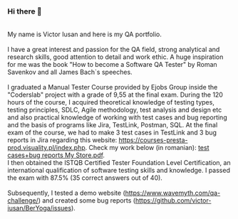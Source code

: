 ### Hi there 👋

  <br> My name is Victor Iusan and here is my QA portfolio. <br />
  <br> I have a great interest and passion for the QA field, strong analytical and research skills, good attention to detail and work ethic. A huge inspiration for me was the book "How to become a Software QA Tester" by Roman Savenkov and all James Bach`s speeches. <br />
<br> I graduated a Manual Tester Course provided by Ejobs Group inside the "Coderslab" project with a grade of 9,55 at the final exam. During the 120 hours of the course, I acquired theoretical knowledge of testing types, testing principles, SDLC, Agile methodology, test analysis and design etc and also practical knowledge of working with test cases and bug reporting and the basis of programs like Jira, TestLink, Postman, SQL.  At the final exam of the course, we had to make 3 test cases in TestLink and 3 bug reports in Jira regarding this website: https://courses-presta-prod.visuality.pl/index.php. Check my work below (in romanian): [test cases+bug reports My Store.pdf](https://github.com/victor-iusan/victor-iusan/files/9792182/test.cases%2Bbug.reports.My.Store.pdf). <br />
I then obtained the ISTQB Certified Tester Foundation Level Certification, an international qualification of software testing skills and knowledge. I passed the exam with 87.5% (35 correct answers out of 40). <br />
   <br> Subsequently, I tested a demo website (https://www.wavemyth.com/qa-challenge/) and created some bug reports (https://github.com/victor-iusan/BerYoga/issues). <br />
  



